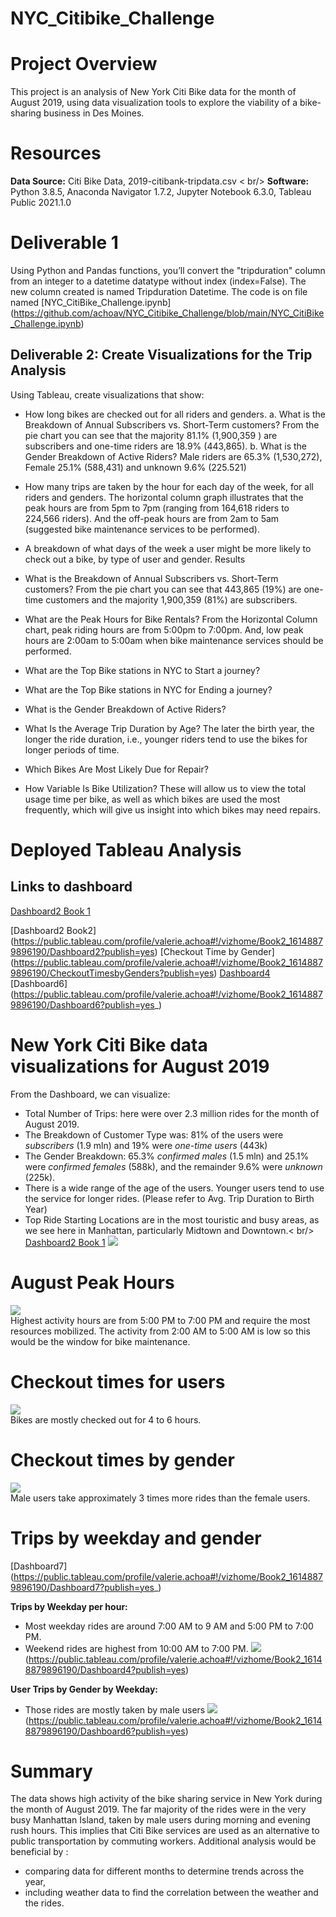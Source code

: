 # NYC_Citibike_Challenge
# Project Overview
This project is an analysis of New York Citi Bike data for the month of August 2019, using data visualization tools to explore the viability of a bike-sharing business in Des Moines.

# Resources
**Data Source:** Citi Bike Data, 2019-citibank-tripdata.csv < br/>
**Software:** Python 3.8.5, Anaconda Navigator 1.7.2, Jupyter Notebook 6.3.0, Tableau Public 2021.1.0

# Deliverable 1
Using Python and Pandas functions, you’ll convert the "tripduration" column from an integer to a datetime datatype without index (index=False).  The new column created is named Tripduration Datetime. The code is on file named [NYC_CitiBike_Challenge.ipynb] (https://github.com/achoav/NYC_Citibike_Challenge/blob/main/NYC_CitiBike_Challenge.ipynb)

## Deliverable 2: Create Visualizations for the Trip Analysis
Using Tableau, create visualizations that show:

*	How long bikes are checked out for all riders and genders.
	a.	What is the Breakdown of Annual Subscribers vs. Short-Term customers? From the pie chart you can see that the majority 81.1% (1,900,359 ) are subscribers and one-time riders are 18.9% (443,865).
	b.	What is the Gender Breakdown of Active Riders? Male riders are 65.3% (1,530,272), Female 25.1% (588,431) and unknown 9.6% (225.521)
*	How many trips are taken by the hour for each day of the week, for all riders and genders. The horizontal column graph illustrates that the peak hours are from 5pm to 7pm (ranging from 164,618 riders to 224,566 riders).  And the off-peak hours are from 2am to 5am (suggested bike maintenance services to be performed).
*	A breakdown of what days of the week a user might be more likely to check out a bike, by type of user and gender.
Results

*	What is the Breakdown of Annual Subscribers vs. Short-Term customers? From the pie chart you can see that 443,865 (19%) are one-time customers and the majority 1,900,359 (81%) are subscribers.

*	What are the Peak Hours for Bike Rentals? From the Horizontal Column chart, peak riding hours are from 5:00pm to 7:00pm.   And, low peak hours are 2:00am to 5:00am when bike maintenance services should be performed.
*	What are the Top Bike stations in NYC to Start a journey?
*	What are the Top Bike stations in NYC for Ending a journey?
*	What is the Gender Breakdown of Active Riders?
*	What Is the Average Trip Duration by Age? The later the birth year, the longer the ride duration, i.e., younger riders tend to use the bikes for longer periods of time.
*	Which Bikes Are Most Likely Due for Repair?
*	How Variable Is Bike Utilization? These will allow us to view the total usage time per bike, as well as which bikes are used the most frequently, which will give us insight into which bikes may need repairs.

# Deployed Tableau Analysis
## Links to dashboard

[Dashboard2 Book 1](https://public.tableau.com/profile/valerie.achoa#!/vizhome/Book1_16172147335170/Dashboard2?publish=yes)

[Dashboard2 Book2] (https://public.tableau.com/profile/valerie.achoa#!/vizhome/Book2_16148879896190/Dashboard2?publish=yes)
[Checkout Time by Gender] (https://public.tableau.com/profile/valerie.achoa#!/vizhome/Book2_16148879896190/CheckoutTimesbyGenders?publish=yes)
[Dashboard4](https://public.tableau.com/profile/valerie.achoa#!/vizhome/Book2_16148879896190/Dashboard4?publish=yes)
[Dashboard6] (https://public.tableau.com/profile/valerie.achoa#!/vizhome/Book2_16148879896190/Dashboard6?publish=yes_)



# New York Citi Bike data visualizations for August 2019

From the Dashboard, we can visualize:
* Total Number of Trips: here were over 2.3 million rides for the month of August 2019.
* The Breakdown of Customer Type was: 81% of the users were *subscribers* (1.9 mln) and 19% were *one-time users* (443k)
* The Gender Breakdown: 65.3% *confirmed males* (1.5 mln) and 25.1% were *confirmed females* (588k), and the remainder 9.6% were *unknown* (225k).
* There is a wide range of the age of the users. Younger users tend to use the service for longer rides. (Please refer to Avg. Trip Duration to Birth Year)
* Top Ride Starting Locations are in the most touristic and busy areas, as we see here in Manhattan, particularly Midtown and Downtown.< br/>
[Dashboard2 Book 1](https://public.tableau.com/profile/valerie.achoa#!/vizhome/Book1_16172147335170/Dashboard2?publish=yes)
![](/Images/Dashboard2.png)<br />

# August Peak Hours

![](/Images/August_Peak_Hours.png)<br />
Highest activity hours are from 5:00 PM to 7:00 PM and require the most resources mobilized.
The activity from 2:00 AM to 5:00 AM is low so this would be the window for bike maintenance.

# Checkout times for users

![](/Images/Checkout_Times_Box_Whisker.png)<br />
Bikes are mostly checked out for 4 to 6 hours.

# Checkout times by gender
![](/Images/Checkout_Times_Gender.png)<br />
Male users take approximately 3 times more rides than the female users.

# Trips by weekday and gender
[Dashboard7] (https://public.tableau.com/profile/valerie.achoa#!/vizhome/Book2_16148879896190/Dashboard7?publish=yes_)

**Trips by Weekday per hour:**
- Most weekday rides are around 7:00 AM to 9 AM and 5:00 PM to 7:00 PM.
- Weekend rides are highest from 10:00 AM to 7:00 PM.
![](/Images/Trips_Weekday_Hour.png)<br />
(https://public.tableau.com/profile/valerie.achoa#!/vizhome/Book2_16148879896190/Dashboard4?publish=yes)

**User Trips by Gender by Weekday:**
- Those rides are mostly taken by male users
![](/Images/Heat_Map_User_Trips_by_Gender.png)<br />
(https://public.tableau.com/profile/valerie.achoa#!/vizhome/Book2_16148879896190/Dashboard6?publish=yes)

# Summary
The data shows high activity of the bike sharing service in New York during the month of August 2019.
The far majority of the rides were in the very busy Manhattan Island, taken by male users during morning and evening rush hours. This implies that Citi Bike services are used as an alternative to public transportation by commuting workers.
Additional analysis would be beneficial by :
- comparing data for different months to determine trends across the year,
- including weather data to find the correlation between the weather and the rides.
